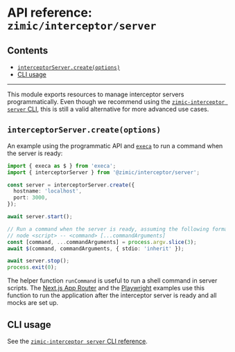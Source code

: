 # API reference: `zimic/interceptor/server` <!-- omit from toc -->

## Contents <!-- omit from toc -->

- [`interceptorServer.create(options)`](#interceptorservercreateoptions)
- [CLI usage](#cli-usage)

---

This module exports resources to manage interceptor servers programmatically. Even though we recommend using the
[`zimic-interceptor server` CLI](cli‐zimic‐server), this is still a valid alternative for more advanced use cases.

## `interceptorServer.create(options)`

An example using the programmatic API and [`execa`](https://www.npmjs.com/package/execa) to run a command when the
server is ready:

```ts
import { execa as $ } from 'execa';
import { interceptorServer } from '@zimic/interceptor/server';

const server = interceptorServer.create({
  hostname: 'localhost',
  port: 3000,
});

await server.start();

// Run a command when the server is ready, assuming the following format:
// node <script> -- <command> [...commandArguments]
const [command, ...commandArguments] = process.argv.slice(3);
await $(command, commandArguments, { stdio: 'inherit' });

await server.stop();
process.exit(0);
```

The helper function `runCommand` is useful to run a shell command in server scripts. The
[Next.js App Router](../../examples/README.md#nextjs) and the [Playwright](../../examples/README.md#playwright) examples
use this function to run the application after the interceptor server is ready and all mocks are set up.

## CLI usage

See the [`zimic-interceptor server` CLI reference](cli‐zimic‐server).
